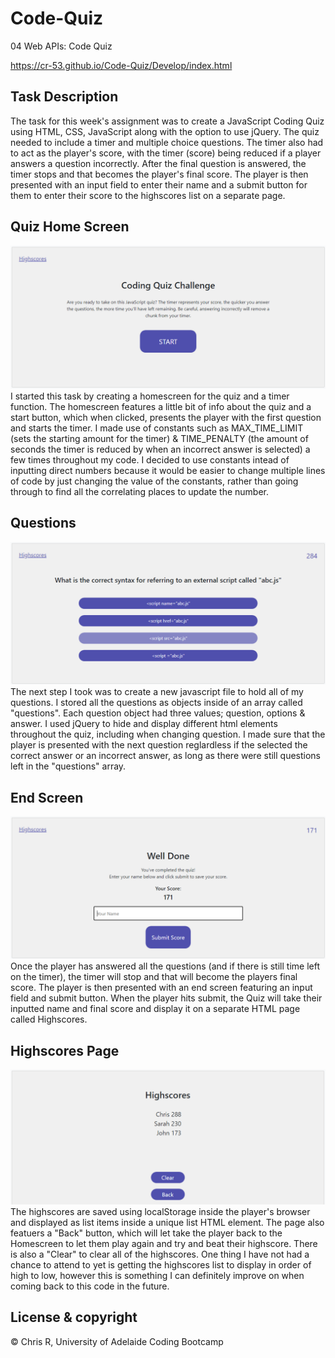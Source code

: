 # Code-Quiz
04 Web APIs: Code Quiz

https://cr-53.github.io/Code-Quiz/Develop/index.html

## Task Description

The task for this week's assignment was to create a JavaScript Coding Quiz using HTML, CSS, JavaScript along with the option to use jQuery. The quiz needed to include a timer and multiple choice questions. The timer also had to act as the player's score, with the timer (score) being reduced if a player answers a question incorrectly. After the final question is answered, the timer stops and that becomes the player's final score. The player is then presented with an input field to enter their name and a submit button for them to enter their score to the highscores list on a separate page.


## Quiz Home Screen

![Home Screen](Assets/homescreen.png)
I started this task by creating a homescreen for the quiz and a timer function. The homescreen features a little bit of info about the quiz and a start button, which when clicked, presents the player with the first question and starts the timer. I made use of constants such as MAX_TIME_LIMIT (sets the starting amount for the timer) & TIME_PENALTY (the amount of seconds the timer is reduced by when an incorrect answer is selected) a few times throughout my code. I decided to use constants intead of inputting direct numbers because it would be easier to change multiple lines of code by just changing the value of the constants, rather than going through to find all the correlating places to update the number.


## Questions

![Questions](Assets/questions.png)
The next step I took was to create a new javascript file to hold all of my questions. I stored all the questions as objects inside of an array called "questions". Each question object had three values; question, options & answer. I used jQuery to hide and display different html elements throughout the quiz, including when changing question. I made sure that the player is presented with the next question reglardless if the selected the correct answer or an incorrect answer, as long as there were still questions left in the "questions" array.


## End Screen

![End Screen](Assets/endscreen.png)
Once the player has answered all the questions (and if there is still time left on the timer), the timer will stop and that will become the players final score. The player is then presented with an end screen featuring an input field and submit button. When the player hits submit, the Quiz will take their inputted name and final score and display it on a separate HTML page called Highscores.


## Highscores Page

![Highscores](Assets/highscores.png)
The highscores are saved using localStorage inside the player's browser and displayed as list items inside a unique list HTML element. The page also featuers a "Back" button, which will let take the player back to the Homescreen to let them play again and try and beat their highscore. There is also a "Clear" to clear all of the highscores. One thing I have not had a chance to attend to yet is getting the highscores list to display in order of high to low, however this is something I can definitely improve on when coming back to this code in the future.


## License & copyright

© Chris R, University of Adelaide Coding Bootcamp
